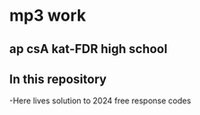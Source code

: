# mp3 work
## ap csA kat-FDR high school

## In this repository
-Here lives solution to 2024 free response codes 
